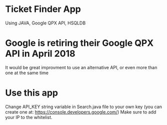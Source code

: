 # Ticket Finder App
Using JAVA, Google QPX API, HSQLDB

# Google is retiring their Google QPX API in April 2018
It would be great improvment to use an alternative API, or even more than one at the same time

# Use this app
Change API_KEY string variable in Search.java file to your own key (you can create one at: https://console.developers.google.com/)
Make sure to add your IP to the whitelist.

